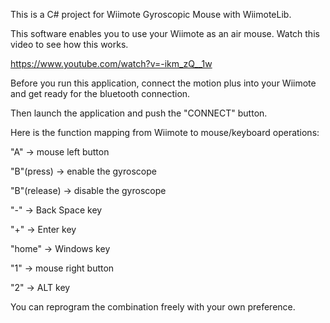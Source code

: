 This is a C# project for Wiimote Gyroscopic Mouse with WiimoteLib.

This software enables you to use your Wiimote as an air mouse. Watch this video to see how this works.

https://www.youtube.com/watch?v=-ikm_zQ__1w


Before you run this application, connect the motion plus into your Wiimote and get ready for the bluetooth connection.

Then launch the application and push the "CONNECT" button.


Here is the function mapping from Wiimote to mouse/keyboard operations:

"A" -> mouse left button

"B"(press) -> enable the gyroscope

"B"(release) -> disable the gyroscope

"-" -> Back Space key

"+" -> Enter key

"home" -> Windows key

"1" -> mouse right button

"2" -> ALT key 


You can reprogram the combination freely with your own preference.
